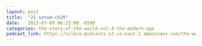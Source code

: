 ```yaml
---
layout: post
title:  "21-sotw4-ch20"
date:   2023-07-09 06:21:00 -0500
categories: the-story-of-the-world-vol-4-the-modern-age
podcast_link: https://nilbus-podcasts.s3.us-east-2.amazonaws.com/the-well-trained-mind/The%20Story%20of%20the%20World%20Vol.%204%20The%20Modern%20Age/21-sotw4-ch20.mp3
---
```


